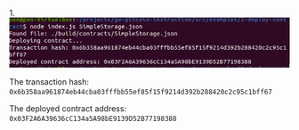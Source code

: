 1.![Console](https://github.com/Pfed-prog/gitcoin_nervos/blob/main/task2/picture.png)

The transaction hash: 
```0x6b358aa961874eb44cba03fffbb55ef85f15f9214d392b288420c2c95c1bff67```

The deployed contract address: 
```0x03F2A6A39636cC134a5A98bE9139D52B77198388```
